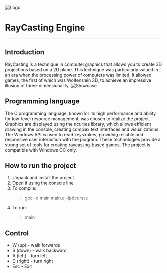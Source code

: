 ![Logo]([http://url/a.png](https://github.com/admtrv/RayCastingEngine/blob/main/images/game.gif))
# RayCasting Engine
---

## Introduction
RayCasting is a technique in computer graphics that allows you to create 3D projections based on a 2D plane. This technique was particularly valued in an era when the processing power of computers was limited. It allowed games, the first of which was Wolfenstein 3D, to achieve an impressive illusion of three-dimensionality.
![Showcase]([http://url/a.png](https://github.com/admtrv/RayCastingEngine/blob/main/images/game.gif))

## Programming language
The C programming language, known for its high performance and ability for low-level resource management, was chosen to realize the project. Graphics are displayed using the ncurses library, which allows efficient drawing in the console, creating complex text interfaces and visualizations. The Windows API is used to read keystrokes, providing reliable and responsive user interaction with the program. These technologies provide a strong set of tools for creating raycasting-based games. The project is compatible with Windows OC only.

## How to run the project
1. Unpack and install the project
2. Open it using the console line
3. To compile:
   > gcc -o main main.c –lpdcurses
4. To run:
   > main

## Control
* W (up) -	walk forwards
* S (down) - walk backward
* A (left)	- turn left
* D (right) - turn right
* Esc - Exit
